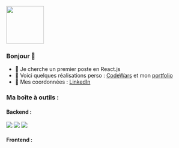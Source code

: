 <a href="URL_REDIRECT" target="blank"><img align="center" src="https://fr.legacy.reactjs.org/logo-og.png" height="100" /></a>

### Bonjour 👋
- 👯 Je cherche un premier poste en React.js
- :pushpin: Voici quelques réalisations perso : [CodeWars](https://www.codewars.com/users/debuyer) et mon [portfolio](talentsenaction.fr)
- :newspaper: Mes coordonnées : [LinkedIn](https://www.linkedin.com/in/benoitdebuyer/)

### Ma boîte à outils :
#### Backend : 
<img src="https://camo.githubusercontent.com/2057a18282c7b80e79dd842879d3cb5bde5bd74560a4c2f88720a1175c7b014d/68747470733a2f2f696d672e736869656c64732e696f2f62616467652f2d4e6f64652e6a732d3035313232413f7374796c653d706c6173746963266c6f676f3d4e6f64652e6a73"/> <img src="https://camo.githubusercontent.com/b6906ce605e6bee559dbac34fcb75104adaf9059543ceccaaec5e77eb7fb51af/68747470733a2f2f696d672e736869656c64732e696f2f62616467652f2d4a6176617363726970742d3035313232413f7374796c653d706c6173746963266c6f676f3d4a617661536372697074"/> <img src="https://camo.githubusercontent.com/82422cb59d1fe0634e9d4cb5607551eb105fca19f7f880c3865ef0f24a834ba6/68747470733a2f2f696d672e736869656c64732e696f2f62616467652f2d4d6f6e676f44422d3035313232413f7374796c653d706c6173746963266c6f676f3d4d6f6e676f4442"/> 

#### Frontend : 
